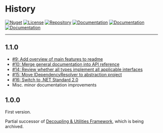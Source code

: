 # History

[![Nuget](https://img.shields.io/nuget/v/RI.Utilities)](https://www.nuget.org/packages/RI.Utilities/) [![License](https://img.shields.io/github/license/RotenInformatik/UtilitiesDotNet)](LICENSE) [![Repository](https://img.shields.io/badge/repo-UtilitiesDotNet-lightgrey)](https://github.com/RotenInformatik/UtilitiesDotNet) [![Documentation](https://img.shields.io/badge/docs-Readme-yellowgreen)](README.md) [![Documentation](https://img.shields.io/badge/docs-History-yellowgreen)](HISTORY.md) [![Documentation](https://img.shields.io/badge/docs-API-yellowgreen)](https://roteninformatik.github.io/UtilitiesDotNet/api/)

---

## 1.1.0

* [#9: Add overview of main features to readme](https://github.com/RotenInformatik/UtilitiesDotNet/issues/9)
* [#10: Merge general documentation into API reference](https://github.com/RotenInformatik/UtilitiesDotNet/issues/10)
* [#14: Review whether all types implement all applicable interfaces](https://github.com/RotenInformatik/UtilitiesDotNet/issues/14)
* [#15: Move IDependencyResolver to abstraction project](https://github.com/RotenInformatik/UtilitiesDotNet/issues/15)
* [#16: Switch to .NET Standard 2.0](https://github.com/RotenInformatik/UtilitiesDotNet/issues/16)
* Misc. minor documentation improvements

## 1.0.0

First version.

Partial successor of [Decoupling & Utilities Framework](https://github.com/RotenInformatik/RI_Framework), which is being archived.